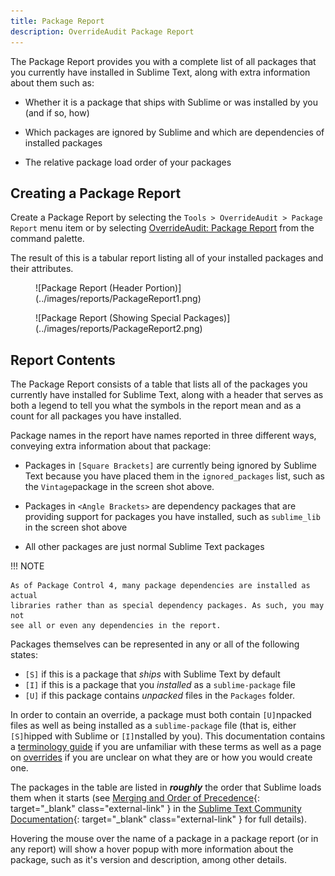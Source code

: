 ```yaml
---
title: Package Report
description: OverrideAudit Package Report
---
```


The Package Report provides you with a complete list of all packages that you
currently have installed in Sublime Text, along with extra information about
them such as:

  - Whether it is a package that ships with Sublime or was installed by you (and
    if so, how)

  - Which packages are ignored by Sublime and which are dependencies of
    installed packages

  - The relative package load order of your packages


## Creating a Package Report

Create a Package Report by selecting the `Tools > OverrideAudit > Package Report`
menu item or by selecting
[OverrideAudit: Package Report](../usage/commands.md#package-report) from the
command palette.

The result of this is a tabular report listing all of your installed packages
and their attributes.

<div class="grid" markdown>
  <figure markdown="span">
    ![Package Report (Header Portion)](../images/reports/PackageReport1.png)
  </figure>
  <figure markdown="span">
    ![Package Report (Showing Special Packages)](../images/reports/PackageReport2.png)
  </figure>
</div>


## Report Contents

The Package Report consists of a table that lists all of the packages you
currently have installed for Sublime Text, along with a header that serves as
both a legend to tell you what the symbols in the report mean and as a count
for all packages you have installed.

Package names in the report have names reported in three different ways,
conveying extra information about that package:

  - Packages in `[Square Brackets]` are currently being ignored by Sublime Text
    because you have placed them in the `ignored_packages` list, such as the
    `Vintage`package in the screen shot above.

  - Packages in `<Angle Brackets>` are dependency packages that are providing
    support for packages you have installed, such as `sublime_lib` in the screen
    shot above
  - All other packages are just normal Sublime Text packages

!!! NOTE

    As of Package Control 4, many package dependencies are installed as actual
    libraries rather than as special dependency packages. As such, you may not
    see all or even any dependencies in the report.

Packages themselves can be represented in any or all of the following states:

  - `[S]` if this is a package that *ships* with Sublime Text by default
  - `[I]` if this is a package that you *installed* as a `sublime-package` file
  - `[U]` if this package contains *unpacked* files in the `Packages` folder.

In order to contain an override, a package must both contain `[U]`npacked files
as well as being installed as a `sublime-package` file (that is, either `[S]`hipped
with Sublime or `[I]`nstalled by you). This documentation contains a
[terminology guide](../terminology/index.md) if you are unfamiliar with these
terms as well as a page on [overrides](../terminology/overrides.md) if you are
unclear on what they are or how you would create one.

The packages in the table are listed in ***roughly*** the order that Sublime
loads them when it starts (see
[Merging and Order of Precedence](https://docs.sublimetext.io/guide/extensibility/packages.html#merging-and-order-of-precedence){: target="_blank" class="external-link" }
in the
[Sublime Text Community Documentation](https://docs.sublimetext.io/){: target="_blank" class="external-link" }
for full details).

Hovering the mouse over the name of a package in a package report (or in any
report) will show a hover popup with more information about the package, such
as it's version and description, among other details.
